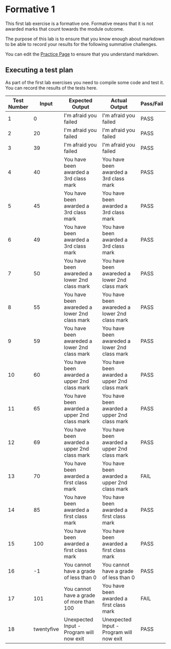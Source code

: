 # Formative 1
This first lab exercise is a formative one. Formative means that it is not awarded marks that count towards the module outcome.

The purpose of this lab is to ensure that you know enough about markdown to be able to record your results for the following summative challenges.

You can edit the [Practice Page](PracticePage.md) to ensure that you understand markdown.

## Executing a test plan

As part of the first lab exercises you need to compile some code and test it. You can record the results of the tests here.

| Test Number  | Input | Expected Output  | Actual Output | Pass/Fail |
| ------------- | ------------- | ------------- | ------------- | ------------- |
| 1  | 0  | I'm afraid you failed | I'm afraid you failed  | PASS |
| 2  | 20  | I'm afraid you failed | I'm afraid you failed | PASS |
| 3  | 39  | I'm afraid you failed | I'm afraid you failed | PASS |
| 4  | 40  | You have been awarded a 3rd class mark | You have been awarded a 3rd class mark | PASS |
| 5  | 45 | You have been awarded a 3rd class mark |You have been awarded a 3rd class mark | PASS |
| 6  | 49  | You have been awarded a 3rd class mark |You have been awarded a 3rd class mark | PASS |
| 7  | 50  | You have been awareded a lower 2nd class mark | You have been awareded a lower 2nd class mark | PASS |
| 8  | 55  | You have been awareded a lower 2nd class mark | You have been awareded a lower 2nd class mark | PASS |
| 9  | 59  | You have been awareded a lower 2nd class mark | You have been awareded a lower 2nd class mark | PASS |
| 10  | 60  | You have been awarded a upper 2nd class mark | You have been awarded a upper 2nd class mark | PASS |
| 11  | 65  | You have been awarded a upper 2nd class mark | You have been awarded a upper 2nd class mark | PASS |
| 12  | 69  | You have been awarded a upper 2nd class mark | You have been awarded a upper 2nd class mark | PASS |
| 13  | 70  | You have been awarded a first class mark | You have been awarded a upper 2nd class mark | FAIL |
| 14  | 85  | You have been awarded a first class mark | You have been awarded a first class mark | PASS |
| 15  | 100  | You have been awarded a first class mark | You have been awarded a first class mark | PASS |
| 16  | -1  | You cannot have a grade of less than 0 | You cannot have a grade of less than 0 | PASS |
| 17  | 101  | You cannot have a grade of more than 100 | You have been awarded a first class mark  | FAIL |
| 18  | twentyfive  | Unexpected Input - Program will now exit | Unexpected Input - Program will now exit | PASS |
